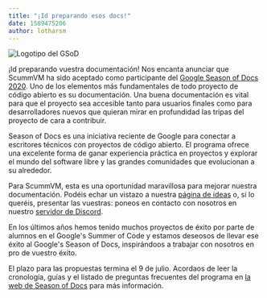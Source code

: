 ```yaml
---
title: "¡Id preparando esos docs!"
date: 1589475206
author: lotharsm
---
```


![Logotipo del GSoD](/data/news/GSoD2020Logo.png)

¡Id preparando vuestra documentación! Nos encanta anunciar que ScummVM ha sido aceptado como participante del [Google Season of Docs 2020](https://developers.google.com/season-of-docs). Uno de los elementos más fundamentales de todo proyecto de código abierto es su documentación. Una buena documentación es vital para que el proyecto sea accesible tanto para usuarios finales como para desarrolladores nuevos que quieran mirar en profundidad las tripas del proyecto de cara a contribuir.

Season of Docs es una iniciativa reciente de Google para conectar a escritores técnicos con proyectos de código abierto. El programa ofrece una excelente forma de ganar experiencia práctica en proyectos y explorar el mundo del software libre y las grandes comunidades que evolucionan a su alrededor. 

Para ScummVM, esta es una oportunidad maravillosa para mejorar nuestra documentación. Podéis echar un vistazo a nuestra [página de ideas](https://wiki.scummvm.org/index.php?title=Season_of_Docs/GSoD_Ideas) o, si lo queréis, presentar las vuestras: poneos en contacto con nosotros en nuestro [servidor de Discord](https://discord.gg/6TBm9hJ).

En los últimos años hemos tenido muchos proyectos de éxito por parte de alumnos en el Google's Summer of Code y estamos deseosos de llevar ese éxito al Google's Season of Docs, inspirándoos a trabajar con nosotros en pro de vuestro éxito.

El plazo para las propuestas termina el 9 de julio. Acordaos de leer la cronología, guías y el listado de preguntas frecuentes del programa en [la web de Season of Docs](https://developers.google.com/season-of-docs) para más información.
